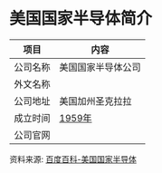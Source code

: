 # 美国国家半导体简介

|项目|内容|
|-----|-----|
|公司名称|美国国家半导体公司|
|外文名称||
|公司地址|美国加州圣克拉拉|
|成立时间|[1959年](https://www.it-this-year.com/1911/)|
|公司官网||

资料来源:
[百度百科-美国国家半导体](https://baike.baidu.com/item/%E7%BE%8E%E5%9B%BD%E5%9B%BD%E5%AE%B6%E5%8D%8A%E5%AF%BC%E4%BD%93%E5%85%AC%E5%8F%B8/4011616)